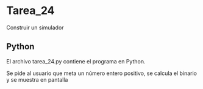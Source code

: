 # Tarea_24

Construir un simulador

## Python

El archivo tarea_24.py contiene el programa en Python.

Se pide al usuario que meta un número entero positivo, se calcula el binario y se muestra en pantalla
